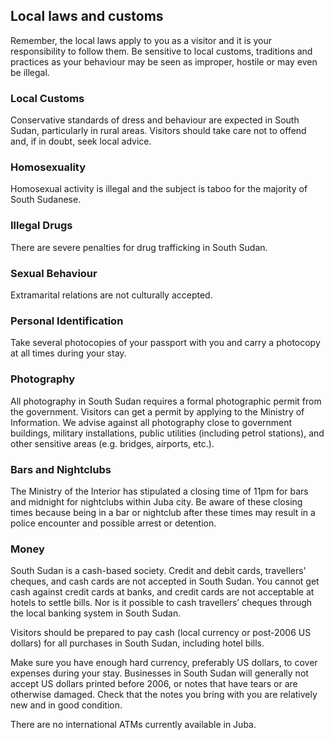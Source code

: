 ## Local laws and customs

Remember, the local laws apply to you as a visitor and it is your responsibility to follow them. Be sensitive to local customs, traditions and practices as your behaviour may be seen as improper, hostile or may even be illegal.

### **Local Customs**

Conservative standards of dress and behaviour are expected in South Sudan, particularly in rural areas. Visitors should take care not to offend and, if in doubt, seek local advice.

### **Homosexuality**

Homosexual activity is illegal and the subject is taboo for the majority of South Sudanese.

### **Illegal Drugs**

There are severe penalties for drug trafficking in South Sudan.

### **Sexual Behaviour**

Extramarital relations are not culturally accepted.

### **Personal Identification**

Take several photocopies of your passport with you and carry a photocopy at all times during your stay.

### **Photography**

All photography in South Sudan requires a formal photographic permit from the government. Visitors can get a permit by applying to the Ministry of Information. We advise against all photography close to government buildings, military installations, public utilities (including petrol stations), and other sensitive areas (e.g. bridges, airports, etc.).

### **Bars and Nightclubs**

The Ministry of the Interior has stipulated a closing time of 11pm for bars and midnight for nightclubs within Juba city. Be aware of these closing times because being in a bar or nightclub after these times may result in a police encounter and possible arrest or detention.

### **Money**

South Sudan is a cash-based society. Credit and debit cards, travellers' cheques, and cash cards are not accepted in South Sudan. You cannot get cash against credit cards at banks, and credit cards are not acceptable at hotels to settle bills. Nor is it possible to cash travellers’ cheques through the local banking system in South Sudan.

Visitors should be prepared to pay cash (local currency or post-2006 US dollars) for all purchases in South Sudan, including hotel bills.

Make sure you have enough hard currency, preferably US dollars, to cover expenses during your stay. Businesses in South Sudan will generally not accept US dollars printed before 2006, or notes that have tears or are otherwise damaged. Check that the notes you bring with you are relatively new and in good condition.

There are no international ATMs currently available in Juba.